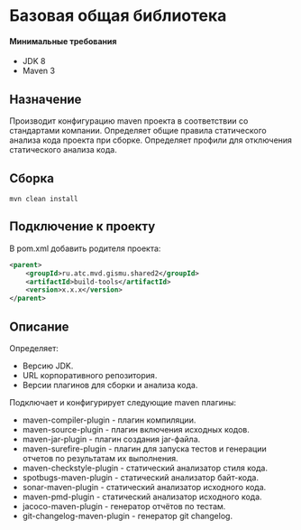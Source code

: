 # Базовая общая библиотека

#### Минимальные требования
- JDK 8
- Maven 3

## Назначение
Производит конфигурацию maven проекта в соответствии со стандартами компании.
Определяет общие правила статического анализа кода проекта при сборке.
Определяет профили для отключения статического анализа кода.

## Сборка
```shell
mvn clean install
```

## Подключение к проекту
В pom.xml добавить родителя проекта:
```xml
<parent>
    <groupId>ru.atc.mvd.gismu.shared2</groupId>
    <artifactId>build-tools</artifactId>
    <version>x.x.x</version>
</parent>
```

## Описание
Определяет:
- Версию JDK.
- URL корпоративного репозитория.
- Версии плагинов для сборки и анализа кода.

Подключает и конфигурирует следующие maven плагины:
- maven-compiler-plugin - плагин компиляции.
- maven-source-plugin - плагин включения исходных кодов.
- maven-jar-plugin - плагин создания jar-файла.
- maven-surefire-plugin - плагин для запуска тестов и генерации отчетов по результатам их выполнения. 
- maven-checkstyle-plugin - статический анализатор стиля кода. 
- spotbugs-maven-plugin - статический анализатор байт-кода. 
- sonar-maven-plugin - статический анализатор исходного кода. 
- maven-pmd-plugin - статический анализатор исходного кода.
- jacoco-maven-plugin - генератор отчётов по тестам. 
- git-changelog-maven-plugin - генератор git changelog.

